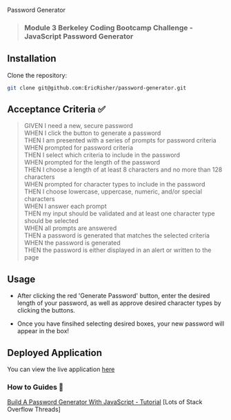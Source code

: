 Password Generator
>### Module 3 Berkeley Coding Bootcamp Challenge - JavaScript Password Generator

## Installation

Clone the repository:

```sh
git clone git@github.com:EricRisher/password-generator.git
```

## Acceptance Criteria :white_check_mark:

> GIVEN I need a new, secure password   
> WHEN I click the button to generate a password   
> THEN I am presented with a series of prompts for password criteria   
> WHEN prompted for password criteria   
> THEN I select which criteria to include in the password   
> WHEN prompted for the length of the password   
> THEN I choose a length of at least 8 characters and no more than 128 characters   
> WHEN prompted for character types to include in the password   
> THEN I choose lowercase, uppercase, numeric, and/or special characters   
> WHEN I answer each prompt   
> THEN my input should be validated and at least one character type should be selected   
> WHEN all prompts are answered   
> THEN a password is generated that matches the selected criteria   
> WHEN the password is generated   
> THEN the password is either displayed in an alert or written to the page   

## Usage

* After clicking the red 'Generate Password' button, enter the desired length of your password, as well as approve desired character types by clicking the buttons.

* Once you have finsihed selecting desired boxes, your new password will appear in the box!

## Deployed Application
You can view the live application
[here](https://ericrisher.github.io/password-generator/)

### How to Guides :pencil:
[Build A Password Generator With JavaScript - Tutorial](https://www.youtube.com/watch?v=iKo9pDKKHnc) 
[Lots of Stack Overflow Threads]